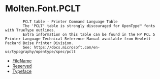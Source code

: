 ﻿  
# Molten.Font.PCLT

            PCLT table - Printer Command Language Table
            The 'PCLT' table is strongly discouraged for OpenType™ fonts with TrueType outlines. 
            Extra information on this table can be found in the HP PCL 5 Printer Language Technical Reference Manual available from Hewlett-Packard Boise Printer Division.
            See: https://docs.microsoft.com/en-us/typography/opentype/spec/pclt 
  
*  [FileName](docs/Molten.Font/Molten/Font/PCLT/FileName.md)  
*  [Reserved](docs/Molten.Font/Molten/Font/PCLT/Reserved.md)  
*  [Typeface](docs/Molten.Font/Molten/Font/PCLT/Typeface.md)